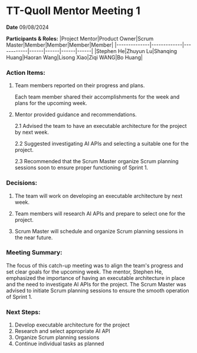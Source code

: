 # TT-Quoll Mentor Meeting 1

**Date** 09/08/2024

**Participants & Roles:**
|Project Mentor|Product Owner|Scrum Master|Member|Member|Member|Member|
|--------------|-------------|------------|------|------|------|------|
|Stephen He|Zhuyun Lu|Shanqing Huang|Haoran Wang|Lisong Xiao|Ziqi WANG|Bo Huang|

### Action Items:
1. Team members reported on their progress and plans.

   Each team member  shared their accomplishments for the week and plans for the upcoming week.

2. Mentor provided guidance and recommendations.

   2.1 Advised the team to have an executable architecture for the project by next week.
   
   2.2 Suggested investigating AI APIs and selecting a suitable one for the project.
   
   2.3 Recommended that the Scrum Master organize Scrum planning sessions soon to ensure proper functioning of Sprint 1.

### Decisions:

1. The team will work on developing an executable architecture by next week.

2. Team members will research AI APIs and prepare to select one for the project.

3. Scrum Master will schedule and organize Scrum planning sessions in the near future.

### Meeting Summary:

The focus of this catch-up meeting was to align the team's progress and set clear goals for the upcoming week. The mentor, Stephen He, emphasized the importance of having an executable architecture in place and the need to investigate AI APIs for the project. The Scrum Master was advised to initiate Scrum planning sessions to ensure the smooth operation of Sprint 1.

### Next Steps:
1. Develop executable architecture for the project
2. Research and select appropriate AI API
3. Organize Scrum planning sessions
4. Continue individual tasks as planned